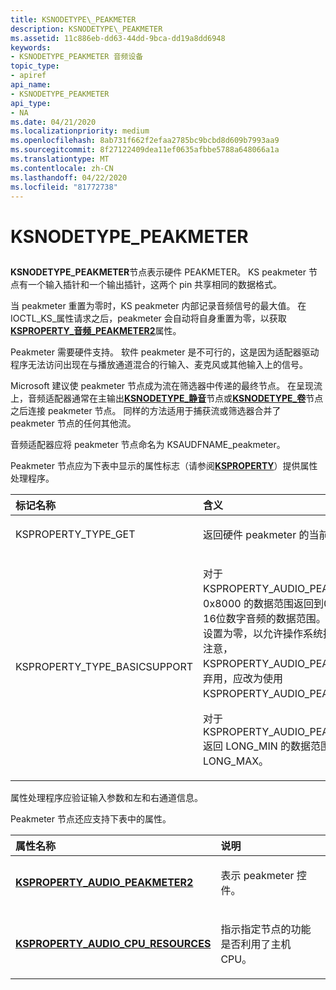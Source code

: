 ```yaml
---
title: KSNODETYPE\_PEAKMETER
description: KSNODETYPE\_PEAKMETER
ms.assetid: 11c886eb-dd63-44dd-9bca-dd19a8dd6948
keywords:
- KSNODETYPE_PEAKMETER 音频设备
topic_type:
- apiref
api_name:
- KSNODETYPE_PEAKMETER
api_type:
- NA
ms.date: 04/21/2020
ms.localizationpriority: medium
ms.openlocfilehash: 8ab731f662f2efaa2785bc9bcbd8d609b7993aa9
ms.sourcegitcommit: 8f27122409dea11ef0635afbbe5788a648066a1a
ms.translationtype: MT
ms.contentlocale: zh-CN
ms.lasthandoff: 04/22/2020
ms.locfileid: "81772738"
---
```

# <a name="ksnodetype_peakmeter"></a>KSNODETYPE\_PEAKMETER

## <span id="ddk_ksnodetype_peakmeter_ks"></span><span id="DDK_KSNODETYPE_PEAKMETER_KS"></span>

**KSNODETYPE\_PEAKMETER**节点表示硬件 PEAKMETER。 KS peakmeter 节点有一个输入插针和一个输出插针，这两个 pin 共享相同的数据格式。

当 peakmeter 重置为零时，KS peakmeter 内部记录音频信号的最大值。 在 IOCTL\_KS\_属性请求之后，peakmeter 会自动将自身重置为零，以获取[**KSPROPERTY\_音频\_PEAKMETER2**](ksproperty-audio-peakmeter2.md)属性。

Peakmeter 需要硬件支持。 软件 peakmeter 是不可行的，这是因为适配器驱动程序无法访问出现在与播放通道混合的行输入、麦克风或其他输入上的信号。

Microsoft 建议使 peakmeter 节点成为流在筛选器中传递的最终节点。 在呈现流上，音频适配器通常在主输出[**KSNODETYPE\_静音**](ksnodetype-mute.md)节点或[**KSNODETYPE\_卷**](ksnodetype-volume.md)节点之后连接 peakmeter 节点。 同样的方法适用于捕获流或筛选器合并了 peakmeter 节点的任何其他流。

音频适配器应将 peakmeter 节点命名为 KSAUDFNAME\_peakmeter。

Peakmeter 节点应为下表中显示的属性标志（请参阅[**KSPROPERTY**](https://docs.microsoft.com/previous-versions/ff564262(v=vs.85))）提供属性处理程序。

<table>
<colgroup>
<col width="50%" />
<col width="50%" />
</colgroup>
<thead>
<tr class="header">
<th align="left">标记名称</th>
<th align="left">含义</th>
</tr>
</thead>
<tbody>
<tr class="odd">
<td align="left"><p>KSPROPERTY_TYPE_GET</p></td>
<td align="left"><p>返回硬件 peakmeter 的当前值。</p></td>
</tr>
<tr class="even">
<td align="left"><p>KSPROPERTY_TYPE_BASICSUPPORT</p></td>
<td align="left"><p>
对于 KSPROPERTY_AUDIO_PEAKMETER-将0x8000 的数据范围返回到0x7fff，这是16位数字音频的数据范围。 高16位必须设置为零，以允许操作系统接收正值。 请注意，KSPROPERTY_AUDIO_PEAKMETER 已弃用，应改为使用 KSPROPERTY_AUDIO_PEAKMETER2。</p>
<p>对于 KSPROPERTY_AUDIO_PEAKMETER2-返回 LONG_MIN 的数据范围 LONG_MAX。</p>
</td>
</tr>
</tbody>
</table>

属性处理程序应验证输入参数和左和右通道信息。

Peakmeter 节点还应支持下表中的属性。

<table>
<colgroup>
<col width="50%" />
<col width="50%" />
</colgroup>
<thead>
<tr class="header">
<th align="left">属性名称</th>
<th align="left">说明</th>
</tr>
</thead>
<tbody>
<tr class="odd">
<td align="left"><p><a href="ksproperty-audio-peakmeter2.md" data-raw-source="[&lt;strong&gt;KSPROPERTY_AUDIO_PEAKMETER2&lt;/strong&gt;](ksproperty-audio-peakmeter2.md)"><strong>KSPROPERTY_AUDIO_PEAKMETER2</strong></a></p></td>
<td align="left"><p>表示 peakmeter 控件。</p></td>
</tr>
<tr class="even">
<td align="left"><p><a href="ksproperty-audio-cpu-resources.md" data-raw-source="[&lt;strong&gt;KSPROPERTY_AUDIO_CPU_RESOURCES&lt;/strong&gt;](ksproperty-audio-cpu-resources.md)"><strong>KSPROPERTY_AUDIO_CPU_RESOURCES</strong></a></p></td>
<td align="left"><p>指示指定节点的功能是否利用了主机 CPU。</p></td>
</tr>
</tbody>
</table>
